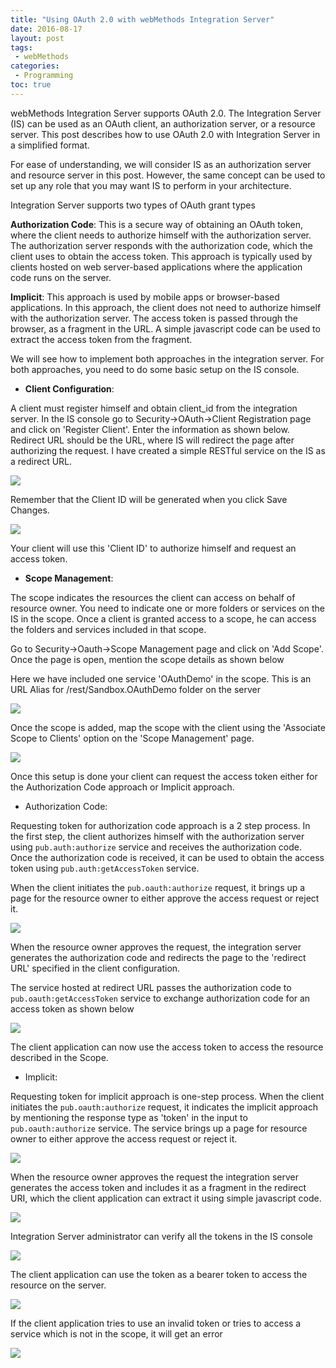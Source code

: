 ```yaml
---
title: "Using OAuth 2.0 with webMethods Integration Server"
date: 2016-08-17
layout: post
tags:
 - webMethods
categories:
 - Programming 
toc: true
---
```


webMethods Integration Server supports OAuth 2.0. The Integration Server (IS) can be used as an OAuth client, an authorization server, or a resource server. This post describes how to use OAuth 2.0 with Integration Server in a simplified format.

For ease of understanding, we will consider IS as an authorization server and resource server in this post. However, the same concept can be used to set up any role that you may want IS to perform in your architecture.

Integration Server supports two types of OAuth grant types

**Authorization Code**:
This is a secure way of obtaining an OAuth token, where the client needs to authorize himself with the authorization server. The authorization server responds with the authorization code, which the client uses to obtain the access token. This approach is typically used by clients hosted on web server-based applications where the application code runs on the server. 

**Implicit**: 
This approach is used by mobile apps or browser-based applications. In this approach, the client does not need to authorize himself with the authorization server. The access token is passed through the browser, as a fragment in the URL. A simple javascript code can be used to extract the access token from the fragment. 

We will see how to implement both approaches in the integration server. For both approaches, you need to do some basic setup on the IS console.

- **Client Configuration**:

A client must register himself and obtain client_id from the integration server.  In the IS console go to Security->OAuth->Client Registration page and click on 'Register Client'. Enter the information as shown below.
Redirect URL should be the URL, where IS will redirect the page after authorizing the request. I have created a simple RESTful service on the IS as a redirect URL.


![](/img/2016/OAuth_1.PNG)


Remember that the Client ID will be generated when you click Save Changes.

![](/img/2016/OAuth_2.PNG)

Your client will use this 'Client ID' to authorize himself and request an access token.

- **Scope Management**:

The scope indicates the resources the client can access on behalf of resource owner. You need to indicate one or more folders or services on the IS in the scope. Once a client is granted access to a scope, he can access the folders and services included in that scope.

Go to Security->Oauth->Scope Management page and click on 'Add Scope'. Once the page is open, mention the scope details as shown below

Here we have included one service 'OAuthDemo' in the scope. This is an URL Alias for /rest/Sandbox.OAuthDemo folder on the server

![](/img/2016/OAuth_3.PNG)



Once the scope is added, map the scope with the client using the 'Associate Scope to Clients' option on the 'Scope Management' page.

![](/img/2016/OAuth_4.PNG)


Once this setup is done your client can request the access token either for the Authorization Code approach or Implicit approach.

- Authorization Code:

Requesting token for authorization code approach is a 2 step process. In the first step, the client authorizes himself with the authorization server using `pub.auth:authorize` service and receives the authorization code. Once the authorization code is received, it can be used to obtain the access token using `pub.auth:getAccessToken` service.


When the client initiates the `pub.oauth:authorize` request, it brings up a page for the resource owner to either approve the access request or reject it. 

![](/img/2016/OAuth_5.PNG)

When the resource owner approves the request, the integration server generates the authorization code and redirects the page to the 'redirect URL' specified in the client configuration.  

The service hosted at redirect URL passes the authorization code to `pub.oauth:getAccessToken` service to exchange authorization code for an access token as shown below

![](/img/2016/OAuth_6.PNG)

The client application can now use the access token to access the resource described in the Scope.

- Implicit:

Requesting token for implicit approach is one-step process. 
When the client initiates the `pub.oauth:authorize` request, it indicates the implicit approach by mentioning the response type as 'token' in the input to `pub.oauth:authorize` service. The service brings up a page for resource owner to either approve the access request or reject it.  

![](/img/2016/OAuth_7.PNG)

When the resource owner approves the request the integration server generates the access token and includes it as a fragment in the redirect URI, which the client application can extract it using simple javascript code. 

![](/img/2016/OAuth_8.PNG)
 
 Integration Server administrator can verify all the tokens in the IS console

![](/img/2016/OAuth_9.PNG)


The client application can use the token as a bearer token to access the resource on the server. 

![](/img/2016/OAuth_10.PNG)


If the client application tries to use an invalid token or tries to access a service which is not in the scope, it will get an error

![](/img/2016/OAuth_11.PNG)






